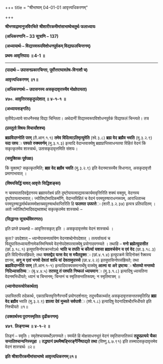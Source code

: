+++
title = "श्रीभाष्यम् 04-01-01 आवृत्त्यधिकरणम्"

+++
<div claऽऽ="elementor-widget-container">

**श्रीभगवद्रामानुजविरचिते** **श्रीशारीरकमीमांसाभाष्येचतुर्थः फलाध्यायः**

**(अधिकरणानि – 33 सूत्राणि – 137)**

**(अध्यायार्थः – विद्यास्वरूपविशोधनपूर्वकम् विद्याफलचिन्तनम्)**

**प्रथमः आवृत्तिपादः ॥ 4-1 ॥**

****

**(पादार्थः – उपासनप्रकारचिन्ता, पूर्वोत्तराघाश्लेष-विनाशौ च)**

**आवृत्त्यधिकरणम्** **॥१॥**

**(अधिकरणार्थः – उपासनस्य असकृदावृत्तस्यैव मोक्षोपायता)**

**४७०**. **आवृत्तिरसकृदुपदेशात्** **॥** **४**–**१**–**१** **॥**

**(अध्यायसङ्गतिः)**

तृतीयेऽध्याये साधनैस्सह विद्या चिन्तिता। अथेदानीं विद्यास्वरूपविशोधनपूर्वकं विद्याफलं चिन्त्यते। तत्र

**(प्रस्तुतो विषयः विचार्यांशश्च)**

**ब्रह्मविदाप्नोति** **परम्** (तै.आन.१.१) **तमेव** **विदित्वाऽतिमृत्युमेति** (श्वे.३.८) **ब्रह्म** **वेद** **ब्रह्मैव** **भवति** (मु.३.२.९) **यदा** **पश्य**ः **पश्यते** **रुक्मवर्णम्** (मु.३.१.३) इत्यादि वेदान्तवाक्येषु ब्रह्मप्राप्तिसाधनतया विहितं वेदनं किं सकृत्कृतमेव शास्त्रार्थः, उतासकृदावृत्तमिति संशयः।

**(सयुक्तिकः पूर्वपक्षः)**

किं युक्तम्? सकृत्कृतमिति; **ब्रह्म** **वेद** **ब्रह्मैव** **भवति** (मु.३.२.९) इति वेदनमात्रस्यैव विधानात्, असकृदावृत्तौ प्रमाणाभावात् ।

**(विषयसिद्धिं यावत् आवृत्तेः सिद्धिशङ्का)**

न चावघातादिवद्वेदनस्य ब्रह्मापरोक्ष्यं प्रति दृष्टोपायत्वाद्यावत्कार्यमावृत्तिरिति शक्यं वक्तुम्, वेदनस्य दृष्टोपायत्वाभावात्। ज्योतिष्टोमादिकर्माणि, वेदान्तविहितं च वेदनं परमपुरुषाराधनरूपम्, आराधिताच्च परमपुरुषाद्धर्मार्थकाममोक्षाख्यपुरुषार्थावाप्तिरिति हि **फलमत** **उपपत्ते**ः (शारी.३.२.३७) इत्यत्र प्रतिपादितम् । अतो ज्योतिष्टोमादिवद्यथाशब्दं सकृत्कृतमेव शास्त्रार्थः –

**(सिद्धान्तः सूत्रार्थविवरणतः)**

इति प्राप्ते प्रचक्ष्महे – आवृत्तिरसकृत् इति । असकृदावृत्तमेव वेदनं शास्त्रार्थः ।

कुतः? उपदेशात् – ध्यानोपासनपर्यायेण वेदनशब्देनोपदेशात् । तत्पर्यायत्वं च विद्युपास्तिध्यायतीनामेकस्मिन्विषये वेदनोपदेशपरवाक्येषु प्रयोगादवगम्यते । तथाहि – **मनो** **ब्रह्मेत्युपासीत** (छां.३.१८.१) इत्युपासिनोपक्रान्तोऽर्थः **भाति** **च** **तपति** **च** **कीर्त्या** **यशसा** **ब्रह्मवर्चसेन** **य** **एवं** **वेद** (छा.३.१८.३) इति विदिनोपसंह्रियते; तथा **यस्तद्वेद** **यत्स** **वेद** **स** **मयैतदुक्त**ः (छां.४.१.४) इत्युपक्रमे विदिनोक्तं रैक्वस्य ज्ञानम्,
**अनु** **म** **एतां** **भगवो** **देवतां** **शाधि** **यां** **देवतामुपास्से** (छा.४.२.२) इतयुपासिनोपसंह्रियते; तथा
**ब्रह्मविदाप्नोति** **परम्** (तै.आन.१-१) इत्यादिवाक्यसमानार्थेषु वाक्येषु **आत्मा** **वा** **अरे** **द्रष्टव्य**ः **श्रोतव्यो** **मन्तव्यो** **निदिध्यासतिव्य**ः (बृ.४.४.५) **ततस्तु** **तं** **पश्यति** **निष्कलं** **ध्यायमान**ः (मु.३.१.८) इत्यादिषु ध्यायतिना वेदनमभिधीयते; ध्यानं च चिन्तनम्; चिन्तनं च स्मृतिसन्ततिरूपम्; न स्मृतिमात्रम् ॥

**(ध्यानोपास्त्योरेकार्थता)**

उपास्तिरपि तदेकार्थः, एकाग्रचित्तवृत्तिनैरन्तर्ये प्रयोगदर्शनात्; तदुभयैकार्थ्यात् असकृदावृत्तसन्ततस्मृतिरिह **ब्रह्म** **वेद** **ब्रह्मैव** भवति (मु.३.२.९) **ज्ञात्वा** **देवं** **मुच्यते** **सर्वपाशै**ः (श्वे.१.८) इत्यादिषु वेदनादिशब्दैरभिधीयते इति निश्चीयते ॥१॥

**(उक्तार्थस्य पुराणस्मृतितः दृढीकरणम्)**

**४७१**. **लिङ्गाच्च** **॥** **४**–**१**–**२** **॥**

लिङ्गं – स्मृतिः। स्मृतेश्चायमर्थोऽवगम्यते। स्मर्यते हि मोक्षसाधनभूतं वेदनं स्मृतिसन्ततिरूपं **तद्रूपप्रत्यये** **चैका** **सन्ततिश्चान्यनिस्स्पृहा** **।** **तद्ध्यानं** **प्रथमैष्षड्भिरङ्गैर्निष्पाद्यते** **तथा** (विष्णु.६.७.९१) इति तस्मादसकृदावृत्तमेव वेदनं शास्त्रार्थः ॥२॥

**इति** **श्रीशारीरकमीमांसाभाष्ये** **आवृत्त्यधिकरणम्॥१॥**

</div>
